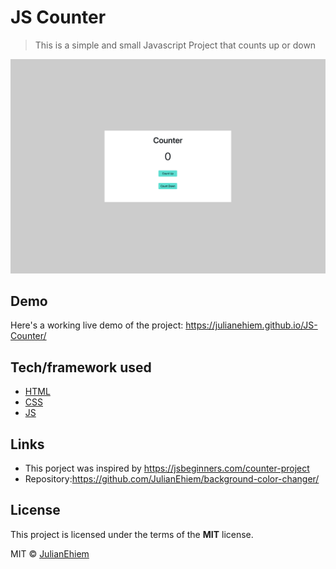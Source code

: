 # JS Counter

> This is a simple and small Javascript Project that counts up or down

![](/img/js-counter-screenshot.png)

## Demo

Here's a working live demo of the project: https://julianehiem.github.io/JS-Counter/

## Tech/framework used

- [HTML](https://developer.mozilla.org/en-US/docs/Web/HTML)
- [CSS](https://developer.mozilla.org/en-US/docs/Web/CSS)
- [JS](https://developer.mozilla.org/en-US/docs/Web/JavaScript)

## Links

- This porject was inspired by https://jsbeginners.com/counter-project
- Repository:https://github.com/JulianEhiem/background-color-changer/

## License

This project is licensed under the terms of the **MIT** license.

MIT © [JulianEhiem](https://github.com/JulianEhiem)
